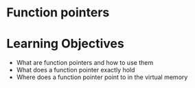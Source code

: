 # Function pointers

# Learning Objectives

* What are function pointers and how to use them
* What does a function pointer exactly hold
* Where does a function pointer point to in the virtual memory

